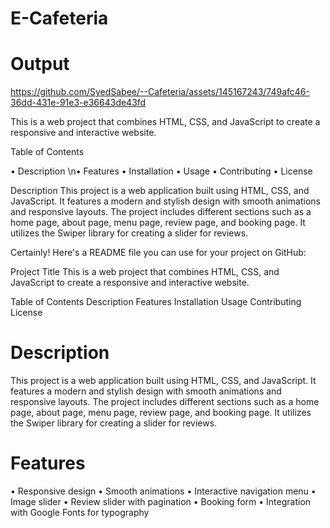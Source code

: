 # E-Cafeteria
# Output

https://github.com/SyedSabee/--Cafeteria/assets/145167243/749afc46-36dd-431e-91e3-e36643de43fd

This is a web project that combines HTML, CSS, and JavaScript to create a responsive and interactive website.

Table of Contents

•	Description
\n•	Features
•	Installation
•	Usage
•	Contributing
•	License

Description
This project is a web application built using HTML, CSS, and JavaScript. It features a modern and stylish design with smooth animations and responsive layouts. The project includes different sections such as a home page, about page, menu page, review page, and booking page. It utilizes the Swiper library for creating a slider for reviews.


Certainly! Here's a README file you can use for your project on GitHub:

Project Title
This is a web project that combines HTML, CSS, and JavaScript to create a responsive and interactive website.

Table of Contents
Description
Features
Installation
Usage
Contributing
License


# Description
This project is a web application built using HTML, CSS, and JavaScript. It features a modern and stylish design with smooth animations and responsive layouts. The project includes different sections such as a home page, about page, menu page, review page, and booking page. It utilizes the Swiper library for creating a slider for reviews.

# Features
•	Responsive design
•	Smooth animations
•	Interactive navigation menu
•	Image slider
•	Review slider with pagination
•	Booking form
•	Integration with Google Fonts for typography

